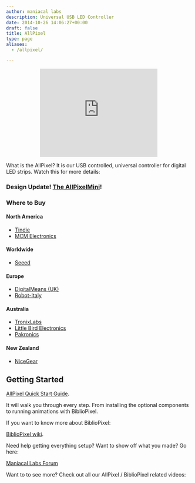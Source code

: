 ```yaml
---
author: maniacal labs
description: Universal USB LED Controller
date: 2014-10-26 14:06:27+00:00
draft: false
title: AllPixel
type: page
aliases:
  - /allpixel/

---
```


<center><iframe src="https://www.kickstarter.com/projects/1101128588/allpixel-usb-interface-for-all-your-led-needs/widget/video.html" width="320" height="240" frameborder="0" scrolling="no"> </iframe></center>

What is the AllPixel? It is our USB controlled, universal controller for digital LED strips. Watch this for more details:



### Design Update! [The AllPixelMini](https://www.tindie.com/products/ManiacalLabs/allpixelmini-universal-led-controller/)!





### Where to Buy





#### North America






  * [Tindie](https://www.tindie.com/stores/ManiacalLabs/)
  * [MCM Electronics](http://www.mcmelectronics.com/product/83-16986)




#### Worldwide






  * [Seeed](http://www.seeedstudio.com/depot/Maniacallabs-m-165.html?ref=pinfo)




#### Europe






  * [DigitalMeans (UK)](https://digitalmeans.co.uk/shop/index.php?route=product/isearch&search=AllPixel&description=true)
  * [Robot-Italy](http://www.robot-italy.com/it/catalogsearch/result/?q=AllPixel)




#### Australia






  * [TronixLabs](http://tronixlabs.com/search.php?search_query=AllPixel&x=0&y=0)
  * [Little Bird Electronics](http://littlebirdelectronics.com.au/search?type=product&q=AllPixel)
  * [Pakronics](http://www.pakronics.com/search?type=product&q=AllPixel)




#### New Zealand






  * [NiceGear](https://nicegear.co.nz/search/?q=AllPixel)




## Getting Started



[AllPixel Quick Start Guide](https://github.com/ManiacalLabs/AllPixel/wiki).

It will walk you through every step. From installing the optional components to running animations with BiblioPixel.

If you want to know more about BiblioPixel:

[BiblioPixel wiki](https://github.com/ManiacalLabs/BiblioPixel/wiki).

Need help getting everything setup? Want to show off what you made? Go here:

[Maniacal Labs Forum](http://forum.maniacallabs.com)

Want to to see more? Check out all our AllPixel / BiblioPixel related videos:


